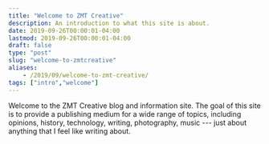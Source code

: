 ```yaml
---
title: "Welcome to ZMT Creative"
description: An introduction to what this site is about.
date: 2019-09-26T00:00:01-04:00
lastmod: 2019-09-26T00:00:01-04:00
draft: false
type: "post"
slug: "welcome-to-zmtcreative"
aliases:
    - /2019/09/welcome-to-zmt-creative/
tags: ["intro","welcome"]
---
```


Welcome to the ZMT Creative blog and information site. The goal of this site is to provide a publishing medium for a wide range of topics, including opinions, history, technology, writing, photography, music --- just about anything that I feel like writing about.
 